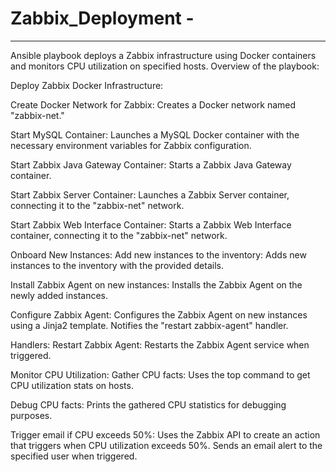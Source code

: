 # Zabbix_Deployment -
-----------------------------------------------------------------------------------------------------------------
Ansible playbook deploys a Zabbix infrastructure using Docker containers and monitors CPU utilization on specified hosts. Overview of the playbook:

Deploy Zabbix Docker Infrastructure:

Create Docker Network for Zabbix:
Creates a Docker network named "zabbix-net."

Start MySQL Container:
Launches a MySQL Docker container with the necessary environment variables for Zabbix configuration.

Start Zabbix Java Gateway Container:
Starts a Zabbix Java Gateway container.

Start Zabbix Server Container:
Launches a Zabbix Server container, connecting it to the "zabbix-net" network.

Start Zabbix Web Interface Container:
Starts a Zabbix Web Interface container, connecting it to the "zabbix-net" network.

Onboard New Instances:
Add new instances to the inventory:
Adds new instances to the inventory with the provided details.

Install Zabbix Agent on new instances:
Installs the Zabbix Agent on the newly added instances.

Configure Zabbix Agent:
Configures the Zabbix Agent on new instances using a Jinja2 template.
Notifies the "restart zabbix-agent" handler.

Handlers:
Restart Zabbix Agent:
Restarts the Zabbix Agent service when triggered.

Monitor CPU Utilization:
Gather CPU facts:
Uses the top command to get CPU utilization stats on hosts.

Debug CPU facts:
Prints the gathered CPU statistics for debugging purposes.

Trigger email if CPU exceeds 50%:
Uses the Zabbix API to create an action that triggers when CPU utilization exceeds 50%.
Sends an email alert to the specified user when triggered.

